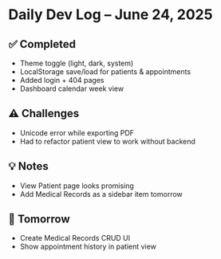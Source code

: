 # Daily Dev Log – June 24, 2025

## ✅ Completed
- Theme toggle (light, dark, system)
- LocalStorage save/load for patients & appointments
- Added login + 404 pages
- Dashboard calendar week view

## ⚠️ Challenges
- Unicode error while exporting PDF
- Had to refactor patient view to work without backend

## 💡 Notes
- View Patient page looks promising
- Add Medical Records as a sidebar item tomorrow

## 🚀 Tomorrow
- Create Medical Records CRUD UI
- Show appointment history in patient view
